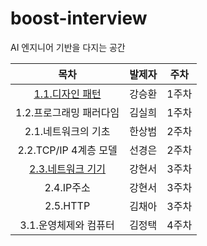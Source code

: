 # boost-interview
AI 엔지니어 기반을 다지는 공간  

|목차|발제자|주차|
|:--:|:--:|:--:|
|[1.1.디자인 패턴](./1장/1.1%20디자인패턴.md)|강승환|1주차|
|1.2.프로그래밍 패러다임|김실희|1주차|
|2.1.네트워크의 기초|한상범|2주차|
|2.2.TCP/IP 4계층 모델|선경은|2주차|
|[2.3.네트워크 기기](./2장/2.3%20네트워크%20기기.md)|강현서|3주차|
|2.4.IP주소|강현서|3주차|
|2.5.HTTP|김채아|3주차|
|3.1.운영체제와 컴퓨터|김정택|4주차|
